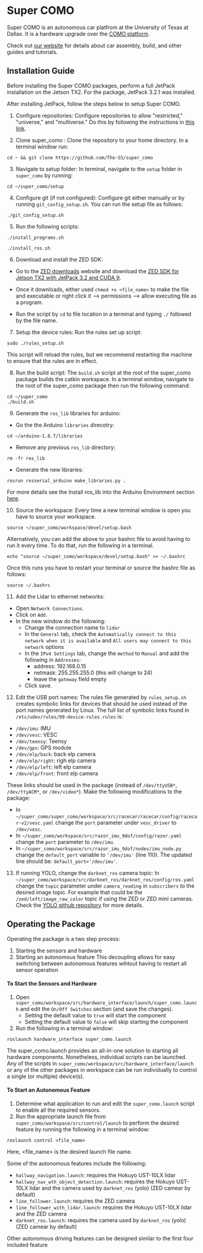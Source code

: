 # Super COMO
Super COMO is an autonomous car platfrom at the University of Texas at Dallas. It is a hardware upgrade over the [COMO platform](https://github.com/TSummersLab/como).

Check out [our website](https://omarkabbas.github.io/supercomo/) for details about car assembly, build, and other guides and tutorials.

## Installation Guide

Before installing the Super COMO packages, perform a full JetPack installation on the Jetson TX2. For the package, JetPack 3.2.1 was installed. 

After installing JetPack, follow the steps below to setup Super COMO.

1. Configure repositories:
Configure repositories to allow "restricted," "universe," and "multiverse." Do this by following the instructions in [this link](https://help.ubuntu.com/community/Repositories/Ubuntu).

2. Clone super_como :
Clone the repository to your home directory. In a terminal window run:
```
cd ~ && git clone https://github.com/The-SS/super_como
```

3. Navigate to setup folder:
In terminal, navigate to the `setup` folder in `super_como` by running:
``` 
cd ~/super_como/setup
```

4. Configure git (if not configured):
Configure git either manually or by running `git_config_setup.sh`. You can run the setup file as follows:
```
./git_config_setup.sh
```

5. Run the following scripts:
```
./install_programs.sh

./install_ros.sh

```

6. Download and install the ZED SDK:
- Go to the [ZED downloads](https://www.stereolabs.com/developers/release/#sdkdownloads_anchor) website and download the [ZED SDK for Jetson TX2 with JetPack 3.2 and CUDA 9](https://download.stereolabs.com/zedsdk/2.7/tegrax2).

- Once it downloads, either used `chmod +x <file_name>` to make the file and executable or right click it --> permissions --> allow executing file as a program.

- Run the script by `cd` to file location in a terminal and typing `./` followed by the file name.

7. Setup the device rules:
Run the rules set up script:
```
sudo ./rules_setup.sh
```

This script will reload the rules, but we recommend restarting the machine to ensure that the rules are in effect.

8. Run the build script:
The `build.sh` script at the root of the super_como package builds the catkin workspace. In a terminal window, navigate to the root of the super_como package then run the following command:
```
cd ~/super_como
./build.sh
```

9. Generate the `ros_lib` libraries for arduino:
- Go the the Arduino `libraries` direcotry: 
```
cd ~/arduino-1.8.7/libraries
``` 
- Remove any previous `ros_lib` directory:
```
rm -fr ros_lib
```
- Generate the new libraries:
```
rosrun rosserial_arduino make_libraries.py .
```

For more details see the Install ros_lib into the Arduino Environment section [here](http://wiki.ros.org/rosserial_arduino/Tutorials/Arduino%20IDE%20Setup).

10. Source the workspace:
Every time a new terminal window is open you have to source your workspace.
```
source ~/super_como/workspace/devel/setup.bash
```
Alternatively, you can add the above to your bashrc file to avoid having to run it every time. To do that, run the following in a terminal.
```
echo "source ~/super_como/workspace/devel/setup.bash" >> ~/.bashrc
```
Once this runs you have to restart your terminal or source the bashrc file as follows:
```
source ~/.bashrc
```

11. Add the Lidar to ethernet networks:
- Open `Network Connections`.
- Click on `Add`.
- In the new window do the following:
	- Change the connection name to `lidar`
	- In the `General` tab, check the `Automatically connect to this network when it is available` and `All users may connect to this network` options
	- In the `IPv4 Settings` tab, change the `method` to `Manual` and add the following in `Addresses`:
		- address: 192.168.0.15
		- netmask: 255.255.255.0 (this will change to 24)
		- leave the `gateway` field empty
	- Click save.

12. Edit the USB port names:
The rules file generated by `rules_setup.sh` creates symbolic links for devices that should be used instead of the port names generated by Linux. The full list of symbolic links found in `/etc/udev/rules/99-device-rules.rules` is:
- `/dev/imu`: IMU
- `/dev/vesc`: VESC 
- `/dev/teensy`: Teensy
- `/dev/gps`: GPS module
- `/dev/elp/back`: back elp camera
- `/dev/elp/right`: righ elp camera
- `/dev/elp/left`: left elp camera
- `/dev/elp/front`: front elp camera

These links should be used in the package (instead of `/dev/ttyUSB*`, `/dev/ttyACM*`, or `/dev/video*`). Make the following modifications to the package:
- In `~/super_como/super_como/workspace/src/racecar/racecar/config/racecar-v2/vesc.yaml` change the `port` parameter under `vesc_driver` to `/dev/vesc`.
- In `~/super_como/workspace/src/razor_imu_9dof/config/razor.yaml` change the `port` parameter to `/dev/imu`.
- In `~/super_como/workspace/src/razor_imu_9dof/nodes/imu_node.py` change the `default_port` variable to `'/dev/imu'` (line 110). The updated line should be: `default_port='/dev/imu'`.

13. If running YOLO, change the `darknet_ros` camera topic: 
In `~/super_como/workspace/src/darknet_ros/darknet_ros/config/ros.yaml` change the `topic` parameter under `camera_reading` in `subscribers` to the desired image topic. For example that could be the `/zed/left/image_raw_color` topic if using the ZED or ZED mini cameras. Check the [YOLO github repository](https://github.com/leggedrobotics/darknet_ros/tree/7bc7ec0517b7107712da998f975584c88ed15f77) for more details.


## Operating the Package
Operating the package is a two step process:
1. Starting the sensors and hardware
2. Starting an autonomous feature
This decoupling allows for easy switching between autonomous features wihtout having to restart all sensor operation

#### To Start the Sensors and Hardware
1. Open `super_como/workspace/src/hardware_interface/launch/super_como.launch` and edit the `On/Off Switches` section (and save the changes). 
	- Setting the default value to `true` will start the component
	- Setting the default value to `false` will skip starting the component
2. Run the following in a terminal window:
```
roslaunch hardware_interface super_como.launch
```

The super_como.launch provides an all-in-one solution to starting all hardware components. Nonetheless, individual scripts can be launched. Any of the scripts in `super_como/workspace/src/hardware_interface/launch` or any of the other packages in workspace can be run individually to control a single (or multiple) device(s).

#### To Start an Autonomous Feature
1. Determine what application to run and edit the `super_como.launch` script to enable all the required sensors.
2. Run the appropriate launch file from `super_como/workspace/src/control/launch` to perform the desired feature by running the following in a terminal window: 
```
roslaunch control <file_name> 
```
Here, <file_name> is the desired launch file name.

Some of the autonomous features include the following:
- `hallway_navigation.launch`: requires the Hokuyo UST-10LX lidar
- `hallway_nav_wth_object_detection.launch`: requires the Hokuyo UST-10LX lidar and the camera used by `darknet_ros` (yolo) (ZED camear by default)
- `line_follower.launch`: requires the ZED camera
- `line_follower_with_lidar.launch`: requires the Hokuyo UST-10LX lidar and the ZED camera
- `darknet_ros.launch`: requires the camera used by `darknet_ros` (yolo) (ZED camear by default)

Other autonomous driving features can be designed similar to the first four included feature














